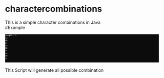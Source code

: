 # charactercombinations
This is a simple character combinations in Java   
#Example

<img src="https://github.com/EH30/charactercombinations/blob/master/example.JPG"> <br>

This Script will generate all possible combination 

